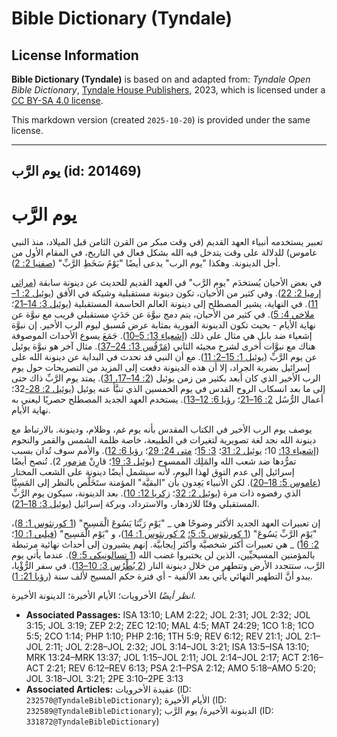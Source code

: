 # Bible Dictionary (Tyndale)

## License Information

**Bible Dictionary (Tyndale)** is based on and adapted from: _Tyndale Open Bible Dictionary_, [Tyndale House Publishers](https://tyndaleopenresources.com/), 2023, which is licensed under a [CC BY-SA 4.0 license](https://creativecommons.org/licenses/by-sa/4.0/legalcode.en).

This markdown version (created `2025-10-20`) is provided under the same license.



--------------------------------

## يوم الرَّب (id: 201469)

يوم الرَّب
==========

تعبير يستخدمه أنبياء العهد القديم (في وقت مبكر من القرن الثامن قبل الميلاد، منذ النبي عاموس) للدلالة على وقت يتدخل فيه الله بشكل فعال في التاريخ، في المقام الأول من أجل الدينونة. وهكذا "يوم الرب" يدعى أيضًا "يَوْمُ سَخَطِ الرَّبِّ" ([صفنيا 2: 2](https://ref.ly/Zeph2:2)).

في بعض الأحيان يُستخدَم "يوم الرَّب" في العهد القديم للحديث عن دينونة سابقة ([مراثي إرميا 2: 22](https://ref.ly/Lam2:22)). وفي كثير من الأحيان، تكون دينونة مستقبلية وشيكة في الأفق ([يوئيل 2: 1–11](https://ref.ly/Joel2:1-Joel2:11)). في النهاية، يشير المصطلح إلى دينونة العالم الحاسمة المستقبلية ([يوئيل 3: 14–21](https://ref.ly/Joel3:14-Joel3:21)؛ [ملاخي 4: 5](https://ref.ly/Mal4:5)). في كثير من الأحيان، يتم دمج نبوَّة عن حَدَثٍ مستقبلي قريب مع نبوَّة عن نهاية الأيام \- بحيث تكون الدينونة الفورية بمثابة عرض مُسبق ليوم الرب الأخير. إن نبوَّة إشعياء ضد بابل هي مثال على ذلك ([إشعياء 13: 5–10](https://ref.ly/Isa13:5-Isa13:10)). جَمَعَ يسوع الأحداث الموصوفة هناك مع نبوَّات أخرى لشرح مجيئه الثاني ([مَرْقُس 13: 24–37](https://ref.ly/Mark13:24-Mark13:37)). مثال آخر هو نبوَّة يوئيل عن يوم الرَّبِّ ([يوئيل 1: 15–2: 11](https://ref.ly/Joel1:15-Joel2:11)). مع أن النبي قد تحدث في البداية عن دينونة الله على إسرائيل بضربة الجراد، إلا أن هذه الدينونة دفعت إلى المزيد من التصريحات حول يوم الرب الأخير الذي كان أبعد بكثير من زمن يوئيل ([2: 14–17، 31](https://ref.ly/Joel2:14-Joel2:17)). يمتد يوم الرَّبِّ ذاك حتى إلى ما بعد انسكاب الروح القدس في يوم الخمسين الذي تنبَّأ عنه يوئيل ([يوئيل 2: 28\-](https://ref.ly/Joel2:28-Joel2:32)32؛ أعمال الرُّسُل [2: 16–21](https://ref.ly/Acts2:16-Acts2:21)؛ [رؤيا 6: 12–13](https://ref.ly/Rev6:12-Rev6:13)). يستخدم العهد الجديد المصطلح حصريًا ليعني به نهاية الأيام.

يوصف يوم الرب الأخير في الكتاب المقدس بأنه يوم غم، وظلام، ودينونة. بالارتباط مع دينونة الله نجد لغة تصويرية لتغيرات في الطبيعة، خاصة ظلمة الشمس والقمر والنجوم ([إشعياء 13:](https://ref.ly/Isa13:10) 10؛ [يوئيل 2: 31](https://ref.ly/Joel2:31)؛ [3: 15](https://ref.ly/Joel3:15)؛ [متى 24: 29](https://ref.ly/Matt24:29)؛ [رؤيا 6: 12](https://ref.ly/Rev6:12)). والأمم سوف تُدان بسبب تمرُّدها ضد شعب الله والمَلِك الممسوح ([يوئيل 3: 19](https://ref.ly/Joel3:19)؛ قارِنْ [مزمور](https://ref.ly/Ps2:1-Ps2:12) 2\). تُنصح أيضًا إسرائيل إلى عدم التوق لهذا اليوم، لأنه سيشمل أيضًا دينونة على الشعب المختار ([عاموس 5: 18–20](https://ref.ly/Amos5:18-Amos5:20)). لكن الأنبياء يَعِدون بأن "البقيَّة" المؤمنة ستَخَلَّص بالنظر إلى المَسِيَّا الذي رفضوه ذات مرة ([يوئيل 2: 32](https://ref.ly/Joel2:32)؛ [زكريا 12: 10](https://ref.ly/Zech12:10)). بعد الدينونة، سيكون يوم الرَّبِّ المستقبلي وقتًا للازدهار، والاسترداد، وبركة إسرائيل ([يوئيل 3: 18–21](https://ref.ly/Joel3:18-Joel3:21)).

إن تعبيرات العهد الجديد الأكثر وضوحًا هي \_ "يَوْمِ رَبِّنَا يَسُوعَ الْمَسِيحِ" ([1 كورنثوس 1: 8](https://ref.ly/1Cor1:8))، "يَوْمِ الرَّبِّ يَسُوعَ" ([1 كورنثوس 5: 5؛](https://ref.ly/1Cor5:5) [2 كورنثوس 1: 14](https://ref.ly/2Cor1:14))، و "يَوْم الْمَسِيح" ([فيلبي 1: 10](https://ref.ly/Phil1:10)؛ [2: 16](https://ref.ly/Phil2:16)) \_ هي تعبيرات أكثر شخصيَّة وأكثر إيجابيَّة. إنهم يشيرون إلى أحداث نهائية مرتبطة بالمؤمنين المسيحيِّين، الذين لن يختبروا غضب الله ([1 تسالونيكي 5: 9](https://ref.ly/1Thess5:9)). عندما يأتي يوم الرَّب، ستتجدد الأرض وتتطهر من خلال دينونة النار ([2 بُطْرُس 3: 10–13](https://ref.ly/2Pet3:10-2Pet3:13)). في سفر الرُّؤْيا، يبدو أنَّ التطهير النهائي يأتي بعد الألفية \- أي فترة حكم المسيح لألف سنة ([رؤيا 21: 1](https://ref.ly/Rev21:1)).

*انظر أيضًا* الأخرويات؛ الأيام الأخيرة؛ الدينونة الأخيرة.

* **Associated Passages:** ISA 13:10; LAM 2:22; JOL 2:31; JOL 2:32; JOL 3:15; JOL 3:19; ZEP 2:2; ZEC 12:10; MAL 4:5; MAT 24:29; 1CO 1:8; 1CO 5:5; 2CO 1:14; PHP 1:10; PHP 2:16; 1TH 5:9; REV 6:12; REV 21:1; JOL 2:1–JOL 2:11; JOL 2:28–JOL 2:32; JOL 3:14–JOL 3:21; ISA 13:5–ISA 13:10; MRK 13:24–MRK 13:37; JOL 1:15–JOL 2:11; JOL 2:14–JOL 2:17; ACT 2:16–ACT 2:21; REV 6:12–REV 6:13; PSA 2:1–PSA 2:12; AMO 5:18–AMO 5:20; JOL 3:18–JOL 3:21; 2PE 3:10–2PE 3:13
* **Associated Articles:** عقيدة الأخرويات (ID: `232570@TyndaleBibleDictionary`); الأيام الأخيرة (ID: `232589@TyndaleBibleDictionary`); الدينونة الأخيرة/ يوم الرَّب (ID: `331872@TyndaleBibleDictionary`)

